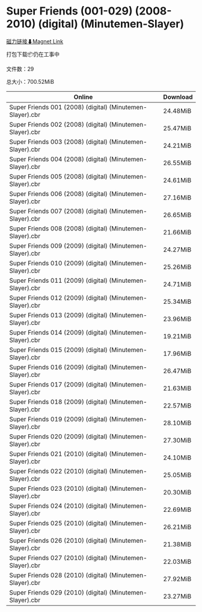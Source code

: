 # Super Friends (001-029) (2008-2010) (digital) (Minutemen-Slayer)

[磁力链接⬇Magnet Link](magnet:?xt=urn:btih:691c722327562664f83b7f383f95d426b92b0782&dn=Super%20Friends%20%28001-029%29%20%282008-2010%29%20%28digital%29%20%28Minutemen-Slayer%29)

打包下载📦仍在工事中

文件数：29

总大小：700.52MiB

Online | Download
--- | ---
Super Friends 001 (2008) (digital) (Minutemen-Slayer).cbr | 24.48MiB
Super Friends 002 (2008) (digital) (Minutemen-Slayer).cbr | 25.47MiB
Super Friends 003 (2008) (digital) (Minutemen-Slayer).cbr | 24.21MiB
Super Friends 004 (2008) (digital) (Minutemen-Slayer).cbr | 26.55MiB
Super Friends 005 (2008) (digital) (Minutemen-Slayer).cbr | 24.61MiB
Super Friends 006 (2008) (digital) (Minutemen-Slayer).cbr | 27.16MiB
Super Friends 007 (2008) (digital) (Minutemen-Slayer).cbr | 26.65MiB
Super Friends 008 (2008) (digital) (Minutemen-Slayer).cbr | 21.66MiB
Super Friends 009 (2009) (digital) (Minutemen-Slayer).cbr | 24.27MiB
Super Friends 010 (2009) (digital) (Minutemen-Slayer).cbr | 25.26MiB
Super Friends 011 (2009) (digital) (Minutemen-Slayer).cbr | 24.71MiB
Super Friends 012 (2009) (digital) (Minutemen-Slayer).cbr | 25.34MiB
Super Friends 013 (2009) (digital) (Minutemen-Slayer).cbr | 23.96MiB
Super Friends 014 (2009) (digital) (Minutemen-Slayer).cbr | 19.21MiB
Super Friends 015 (2009) (digital) (Minutemen-Slayer).cbr | 17.96MiB
Super Friends 016 (2009) (digital) (Minutemen-Slayer).cbr | 26.47MiB
Super Friends 017 (2009) (digital) (Minutemen-Slayer).cbr | 21.63MiB
Super Friends 018 (2009) (digital) (Minutemen-Slayer).cbr | 22.57MiB
Super Friends 019 (2009) (digital) (Minutemen-Slayer).cbr | 28.10MiB
Super Friends 020 (2009) (digital) (Minutemen-Slayer).cbr | 27.30MiB
Super Friends 021 (2010) (digital) (Minutemen-Slayer).cbr | 24.10MiB
Super Friends 022 (2010) (digital) (Minutemen-Slayer).cbr | 25.05MiB
Super Friends 023 (2010) (digital) (Minutemen-Slayer).cbr | 20.30MiB
Super Friends 024 (2010) (digital) (Minutemen-Slayer).cbr | 22.69MiB
Super Friends 025 (2010) (digital) (Minutemen-Slayer).cbr | 26.21MiB
Super Friends 026 (2010) (digital) (Minutemen-Slayer).cbr | 21.38MiB
Super Friends 027 (2010) (digital) (Minutemen-Slayer).cbr | 22.03MiB
Super Friends 028 (2010) (digital) (Minutemen-Slayer).cbr | 27.92MiB
Super Friends 029 (2010) (digital) (Minutemen-Slayer).cbr | 23.27MiB
